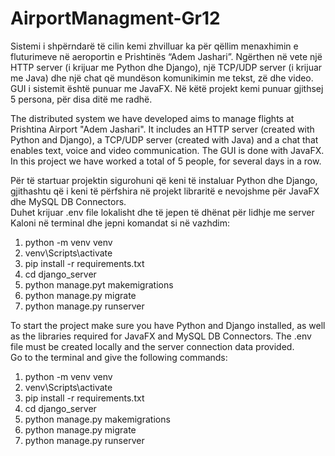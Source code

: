 # AirportManagment-Gr12

Sistemi i shpërndarë të cilin kemi zhvilluar ka për qëllim menaxhimin e fluturimeve në aeroportin e Prishtinës “Adem Jashari”.
Ngërthen në vete një HTTP server (i krijuar me Python dhe Django), një TCP/UDP server (i krijuar me Java) dhe një chat që mundëson komunikimin me tekst, zë dhe video.
GUI i sistemit është punuar me JavaFX.
Në këtë projekt kemi punuar gjithsej 5 persona, për disa ditë me radhë.

The distributed system we have developed aims to manage flights at Prishtina Airport "Adem Jashari".
It includes an HTTP server (created with Python and Django), a TCP/UDP server (created with Java) and a chat that enables text, voice and video communication.
The GUI is done with JavaFX.
In this project we have worked a total of 5 people, for several days in a row.

Për të startuar projektin sigurohuni që keni të instaluar Python dhe Django, gjithashtu që i keni të përfshira në projekt libraritë e nevojshme për JavaFX dhe MySQL DB Connectors.  
Duhet krijuar .env file lokalisht dhe të jepen të dhënat për lidhje me server
Kaloni në terminal dhe jepni komandat si në vazhdim:  
1. python -m venv venv  
2. venv\Scripts\activate  
3. pip install -r requirements.txt  
4. cd django_server  
5. python manage.pyt makemigrations  
6. python manage.py migrate  
7. python manage.py runserver  

To start the project make sure you have Python and Django installed, as well as the libraries required for JavaFX and MySQL DB Connectors.
The .env file must be created locally and the server connection data provided.  
Go to the terminal and give the following commands:  
1. python -m venv venv  
2. venv\Scripts\activate  
3. pip install -r requirements.txt  
4. cd django_server  
5. python manage.py makemigrations  
6. python manage.py migrate  
7. python manage.py runserver  


